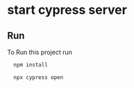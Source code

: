 
# start cypress server


## Run 

To Run this project run

```bash
  npm install
```

```bash
  npx cypress open
```


